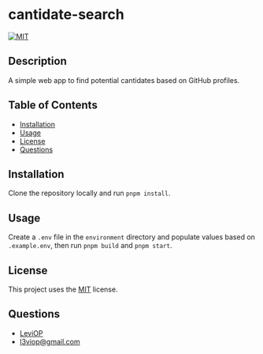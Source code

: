 # cantidate-search
[![MIT](https://img.shields.io/badge/License-MIT-blue.svg)](https://opensource.org/licenses/MIT)

## Description

A simple web app to find potential cantidates based on GitHub profiles.

## Table of Contents

- [Installation](#installation)
- [Usage](#usage)
- [License](#license)
- [Questions](#questions)

## Installation

Clone the repository locally and run `pnpm install`.

## Usage

Create a `.env` file in the `environment` directory and populate values based on `.example.env`, then run `pnpm build` and `pnpm start`.


## License

This project uses the [MIT](https://opensource.org/licenses/MIT) license.

## Questions

- [LeviOP](https://github.com/LeviOP)
- [l3viop@gmail.com](mailto:l3viop@gmail.com)
